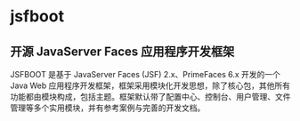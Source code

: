 # jsfboot
## 开源 JavaServer Faces 应用程序开发框架

JSFBOOT 是基于 JavaServer Faces (JSF) 2.x、PrimeFaces 6.x 开发的一个 Java Web 应用程序开发框架，框架采用模块化开发思想，除了核心包，其他所有功能都由模块构成，包括主题。框架默认带了配置中心、控制台、用户管理、文件管理等多个实用模块，并有参考案例与完善的开发文档。 
